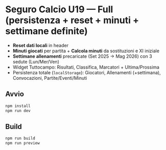 # Seguro Calcio U19 — Full (persistenza + reset + minuti + settimane definite)

- **Reset dati locali** in header
- **Minuti giocati** per partita + **Calcola minuti** da sostituzioni e XI iniziale
- **Settimane allenamenti** precaricate (Set 2025 → Mag 2026) con 3 sedute (Lun/Mer/Ven)
- Widget Tuttocampo: Risultati, Classifica, Marcatori + Ultima/Prossima
- Persistenza totale (`localStorage`): Giocatori, Allenamenti (+settimana), Convocazioni, Partite/Eventi/Minuti

## Avvio
```bash
npm install
npm run dev
```

## Build
```bash
npm run build
npm run preview
```
